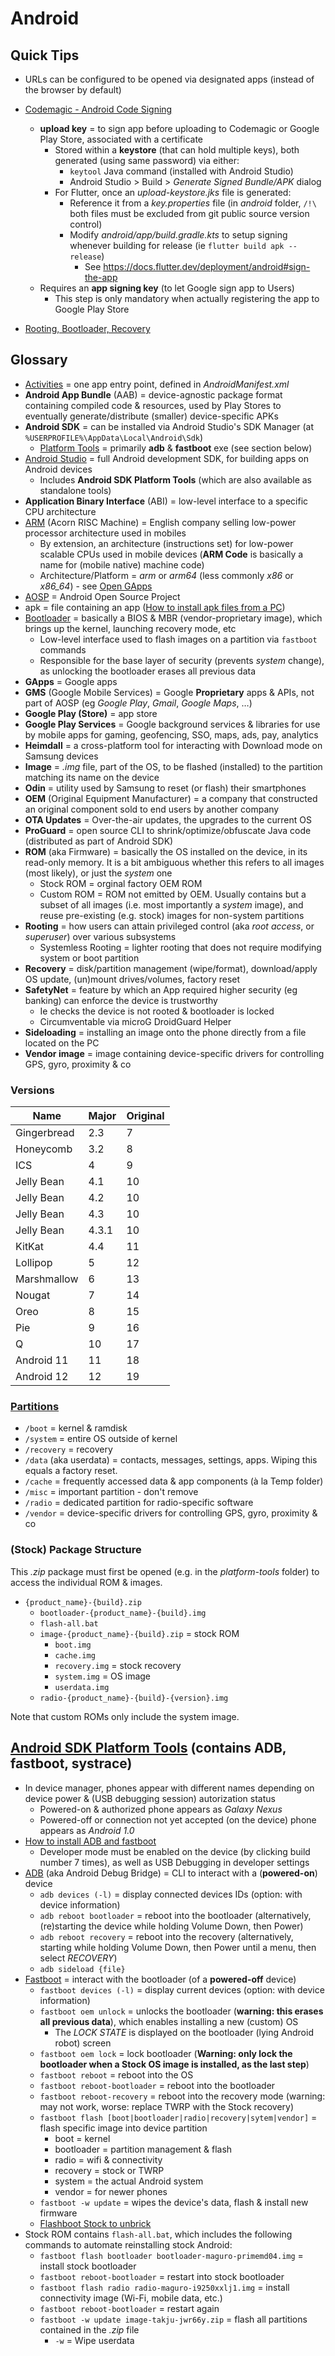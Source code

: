 # Android

## Quick Tips

* URLs can be configured to be opened via designated apps (instead of the browser by default)

* [Codemagic - Android Code Signing](https://docs.codemagic.io/flutter-code-signing/android-code-signing)
  * **upload key** = to sign app before uploading to Codemagic or Google Play Store, associated with a certificate
    * Stored within a **keystore** (that can hold multiple keys), both generated (using same password) via either:
      * `keytool` Java command (installed with Android Studio)
      * Android Studio > Build > _Generate Signed Bundle/APK_ dialog
    * For Flutter, once an _upload-keystore.jks_ file is generated:
      * Reference it from a _key.properties_ file (in _android_ folder, `/!\` both files must be excluded from git public source version control)
      * Modify _android/app/build.gradle.kts_ to setup signing whenever building for release (ie `flutter build apk --release`)
        * See <https://docs.flutter.dev/deployment/android#sign-the-app>
  * Requires an **app signing key** (to let Google sign app to Users)
    * This step is only mandatory when actually registering the app to Google Play Store
* [Rooting, Bootloader, Recovery](https://android.stackexchange.com/a/117593)

## Glossary

* [Activities](https://developer.android.com/guide/components/activities/intro-activities) = one app entry point, defined in _AndroidManifest.xml_
* **Android App Bundle** (AAB) = device-agnostic package format containing compiled code & resources, used by Play Stores to eventually generate/distribute (smaller) device-specific APKs
* **Android SDK** = can be installed via Android Studio's SDK Manager (at `%USERPROFILE%\AppData\Local\Android\Sdk`)
  * [Platform Tools](https://developer.android.com/tools/releases/platform-tools) = primarily **adb** & **fastboot** exe (see section below)
* [Android Studio](https://developer.android.com/studio) = full Android development SDK, for building apps on Android devices
  * Includes **Android SDK Platform Tools** (which are also available as standalone tools)
* **Application Binary Interface** (ABI) = low-level interface to a specific CPU architecture
* [ARM](https://www.androidcentral.com/what-arm-cpu) (Acorn RISC Machine) = English company selling low-power processor architecture used in mobiles
  * By extension, an architecture (instructions set) for low-power scalable CPUs used in mobile devices (**ARM Code** is basically a name for (mobile native) machine code)
  * Architecture/Platform = _arm_ or _arm64_ (less commonly _x86_ or _x86\_64_) - see [Open GApps](https://opengapps.org)
* [AOSP](https://source.android.com) = Android Open Source Project
* apk = file containing an app ([How to install apk files from a PC](https://www.wikihow.com/Install-APK-Files-from-a-PC-on-Android))
* [Bootloader](https://source.android.com/devices/bootloader) = basically a BIOS & MBR (vendor-proprietary image), which brings up the kernel, launching recovery mode, etc
  * Low-level interface used to flash images on a partition via `fastboot` commands
  * Responsible for the base layer of security (prevents _system_ change), as unlocking the bootloader erases all previous data
* **GApps** = Google apps
* **GMS** (Google Mobile Services) = Google **Proprietary** apps & APIs, not part of AOSP (eg _Google Play_, _Gmail_, _Google Maps_, …)
* **Google Play (Store)** = app store
* **Google Play Services** = Google background services & libraries for use by mobile apps for gaming, geofencing, SSO, maps, ads, pay, analytics
* **Heimdall** = a cross-platform tool for interacting with Download mode on Samsung devices
* **Image** = _.img_ file, part of the OS, to be flashed (installed) to the partition matching its name on the device
* **Odin** = utility used by Samsung to reset (or flash) their smartphones
* **OEM** (Original Equipment Manufacturer) = a company that constructed an original component sold to end users by another company
* **OTA Updates** = Over-the-air updates, the upgrades to the current OS
* **ProGuard** = open source CLI to shrink/optimize/obfuscate Java code (distributed as part of Android SDK)
* **ROM** (aka Firmware) = basically the OS installed on the device, in its read-only memory. It is a bit ambiguous whether this refers to all images (most likely), or just the _system_ one
  * Stock ROM = orginal factory OEM ROM
  * Custom ROM = ROM not emitted by OEM. Usually contains but a subset of all images (i.e. most importantly a _system_ image), and reuse pre-existing (e.g. stock) images for non-system partitions
* **Rooting** = how users can attain privileged control (aka _root access_, or _superuser_) over various subsystems
  * Systemless Rooting = lighter rooting that does not require modifying system or boot partition
* **Recovery** = disk/partition management (wipe/format), download/apply OS update, (un)mount drives/volumes, factory reset
* **SafetyNet** = feature by which an App required higher security (eg banking) can enforce the device is trustworthy
  * Ie checks the device is not rooted & bootloader is locked
  * Circumventable via microG DroidGuard Helper
* **Sideloading** = installing an image onto the phone directly from a file located on the PC
* **Vendor image** = image containing device-specific drivers for controlling GPS, gyro, proximity & co

### Versions

| Name        | Major | Original |
| ----        | ----- | -------- |
| Gingerbread | 2.3   | 7        |
| Honeycomb   | 3.2   | 8        |
| ICS         | 4     | 9        |
| Jelly Bean  | 4.1   | 10       |
| Jelly Bean  | 4.2   | 10       |
| Jelly Bean  | 4.3   | 10       |
| Jelly Bean  | 4.3.1 | 10       |
| KitKat      | 4.4   | 11       |
| Lollipop    | 5     | 12       |
| Marshmallow | 6     | 13       |
| Nougat      | 7     | 14       |
| Oreo        | 8     | 15       |
| Pie         | 9     | 16       |
| Q           | 10    | 17       |
| Android 11  | 11    | 18       |
| Android 12  | 12    | 19       |

### [Partitions](https://source.android.com/devices/bootloader/partitions)

* `/boot` = kernel & ramdisk
* `/system` = entire OS outside of kernel
* `/recovery` = recovery
* `/data` (aka userdata) = contacts, messages, settings, apps. Wiping this equals a factory reset.
* `/cache` = frequently accessed data & app components (à la Temp folder)
* `/misc` = important partition - don't remove
* `/radio` = dedicated partition for radio-specific software
* `/vendor` = device-specific drivers for controlling GPS, gyro, proximity & co

### (Stock) Package Structure

This _.zip_ package must first be opened (e.g. in the _platform-tools_ folder) to access the individual ROM & images.

* `{product_name}-{build}.zip`
  * `bootloader-{product_name}-{build}.img`
  * `flash-all.bat`
  * `image-{product_name}-{build}.zip` = stock ROM
    * `boot.img`
    * `cache.img`
    * `recovery.img` = stock recovery
    * `system.img` = OS image
    * `userdata.img`
  * `radio-{product_name}-{build}-{version}.img`

Note that custom ROMs only include the system image.

## [Android SDK Platform Tools](https://developer.android.com/studio/releases/platform-tools) (contains ADB, fastboot, systrace)

* In device manager, phones appear with different names depending on device power & (USB debugging session) autorization status
  * Powered-on & authorized phone appears as _Galaxy Nexus_
  * Powered-off or connection not yet accepted (on the device) phone appears as _Android 1.0_
* [How to install ADB and fastboot](https://doc.e.foundation/pages/install-adb-windows)
  * Developer mode must be enabled on the device (by clicking build number 7 times), as well as USB Debugging in developer settings
* [ADB](https://developer.android.com/studio/command-line/adb) (aka Android Debug Bridge) = CLI to interact with a (**powered-on**) device
  * `adb devices (-l)` = display connected devices IDs (option: with device information)
  * `adb reboot bootloader` = reboot into the bootloader (alternatively, (re)starting the device while holding Volume Down, then Power)
  * `adb reboot recovery` = reboot into the recovery (alternatively, starting while holding Volume Down, then Power until a menu, then select _RECOVERY_)
  * `adb sideload {file}`
* [Fastboot](http://adbcommand.com/fastboot) = interact with the bootloader (of a **powered-off** device)
  * `fastboot devices (-l)` = display current devices (option: with device information)
  * `fastboot oem unlock` = unlocks the bootloader (**warning: this erases all previous data**), which enables installing a new (custom) OS
    * The _LOCK STATE_ is displayed on the bootloader (lying Android robot) screen
  * `fastboot oem lock` = lock bootloader (**Warning: only lock the bootloader when a Stock OS image is installed, as the last step**)
  * `fastboot reboot` = reboot into the OS
  * `fastboot reboot-bootloader` = reboot into the bootloader
  * `fastboot reboot-recovery` = reboot into the recovery mode (warning: may not work, worse: replace TWRP with the Stock recovery)
  * `fastboot flash [boot|bootloader|radio|recovery|sytem|vendor]` = flash specific image into device partition
    * boot = kernel
    * bootloader = partition management & flash
    * radio = wifi & connectivity
    * recovery = stock or TWRP
    * system = the actual Android system
    * vendor = for newer phones
  * `fastboot -w update` = wipes the device's data, flash & install new firmware
  * [Flashboot Stock to unbrick](https://www.droidwin.com/flash-stock-firmware-via-fastboot-commands/)
* Stock ROM contains `flash-all.bat`, which includes the following commands to automate reinstalling stock Android:
  * `fastboot flash bootloader bootloader-maguro-primemd04.img` = install stock bootloader
  * `fastboot reboot-bootloader` = restart into stock bootloader
  * `fastboot flash radio radio-maguro-i9250xxlj1.img` = install connectivity image (Wi-Fi, mobile data, etc.)
  * `fastboot reboot-bootloader` = restart again
  * `fastboot -w update image-takju-jwr66y.zip` = flash all partitions contained in the _.zip_ file
    * `-w` = Wipe userdata
